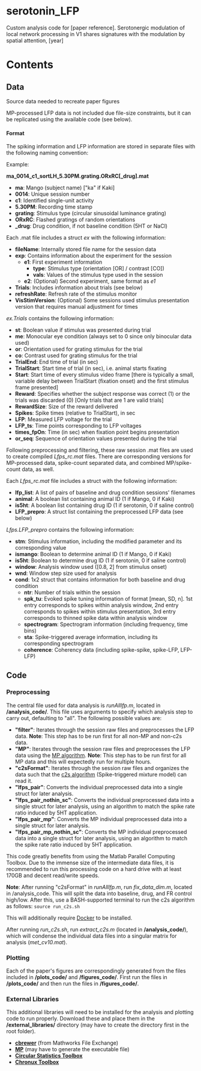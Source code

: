 # serotonin_LFP
Custom analysis code for [paper reference]. Serotonergic modulation of local network processing in V1 shares signatures with the modulation by spatial attention, [year]

# Contents
## Data
Source data needed to recreate paper figures

MP-processed LFP data is not included due file-size constraints, but it can be
replicated using the available code (see below).

#### Format
The spiking information and LFP information are stored in separate files with the following naming convention:

Example:

**ma_0014_c1_sortLH_5.30PM.grating.ORxRC[_drug].mat**

- **ma**: Mango (subject name) ["ka" if Kaki]
- **0014**: Unique session number
- **c1**: Identified single-unit activity
- **5.30PM**: Recording time stamp
- **grating**: Stimulus type (circular sinusoidal luminance grating)
- **ORxRC**: Flashed gratings of random orientations
- **_drug**: Drug condition, if not baseline condition (5HT or NaCl)


Each .mat file includes a struct *ex* with the following information:

- **fileName**: Internally stored file name for the session data
- **exp**: Contains information about the experiment for the session
  - **e1**: First experiment information
    - **type**: Stimulus type (orientation [OR] / contrast [CO])
    - **vals**: Values of the stimulus type used in the session
  - **e2**: (Optional) Second experiment, same format as *e1*
- **Trials**: Includes information about trials (see below)
- **refreshRate**: Refresh rate of the stimulus monitor
- **VisStimVersion**: (Optional) Some sessions used stimulus presentation version
  that requires manual adjustment for times

*ex.Trials* contains the following information:
- **st**: Boolean value if stimulus was presented during trial
- **me**: Monocular eye condition (always set to 0 since only binocular data used)
- **or**: Orientation used for grating stimulus for the trial
- **co**: Contrast used for grating stimulus for the trial
- **TrialEnd**: End time of trial (in sec)
- **TrialStart**: Start time of trial (in sec), i.e. animal starts fixating
- **Start**: Start time of every stimulus video frame [there is typically a small, variable delay between TrialStart (fixation onset) and the first stimulus frame presented]
- **Reward**: Specifies whether the subject response was correct (1) or the trials was discarded (0) [Only trials that are 1 are valid trials]
- **RewardSize**: Size of the reward delivered
- **Spikes**: Spike times (relative to TrialStart), in sec
- **LFP**: Measured LFP voltage for the trial
- **LFP_ts**: Time points corresponding to LFP voltages
- **times_fpOn**: Time (in sec) when fixation point begins presentation
- **or_seq**: Sequence of orientation values presented during the trial



Following preprocessing and filtering, these raw session .mat files are used to
create compiled *Lfps_rc.mat* files. There are corresponding versions for MP-processed
data, spike-count separated data, and combined MP/spike-count data, as well.

Each *Lfps_rc.mat* file includes a struct with the following information:
- **lfp_list**: A list of pairs of baseline and drug condition sessions' filenames
- **animal**: A boolean list containing animal ID (1 if Mango, 0 if Kaki)
- **is5ht**: A boolean list containing drug ID (1 if serotonin, 0 if saline control)
- **LFP_prepro**: A struct list containing the preprocessed LFP data (see below)

*Lfps.LFP_prepro* contains the following information:
- **stm**: Stimulus information, including the modified parameter and its corresponding value
- **ismango**: Boolean to determine animal ID (1 if Mango, 0 if Kaki)
- **is5ht**: Boolean to determine drug ID (1 if serotonin, 0 if saline control)
- **window**: Analysis window used ([0.8, 2] from stimulus onset)
- **wnd**: Window step size used for analysis
- **cond**: 1x2 struct that contains information for both baseline and drug condition
  - **ntr**: Number of trials within the session
  - **spk_tu**: Evoked spike tuning information of format [mean, SD, n]. 1st entry
  corresponds to spikes within analysis window, 2nd entry corresponds to spikes
  within stimulus presentation, 3rd entry corresponds to thinned spike data within
  analysis window
  - **spectrogram**: Spectrogram information (including frequency, time bins)
  - **sta**: Spike-triggered average information, including its corresponding spectrogram
  - **coherence**: Coherency data (including spike-spike, spike-LFP, LFP-LFP)


## Code

### Preprocessing
The central file used for data analysis is *runAlllfp.m*, located in **/analysis_code/**.
This file uses arguments to specify which analysis step to carry out, defaulting to
"all". The following possible values are:
- **"filter"**: Iterates through the session raw files and preprocesses the LFP
  data. **Note**: This step has to be run first for all non-MP and non-c2s data.
- **"MP"**: Iterates through the session raw files and preprocesses the LFP data
  using the [MP algorithm](https://github.com/supratimray/MP). **Note**: This step has to be run first for all MP data and this will expectedly run for multiple hours.
- **"c2sFormat"**: Iterates through the session raw files and organizes the data
  such that the [c2s algorithm](https://github.com/jonasrauber/c2s-docker) (Spike-triggered mixture model) can read it.
- **"lfps_pair"**: Converts the individual preprocessed data into a single struct
  for later analysis.
- **"lfps_pair_nothin_sc"**: Converts the individual preprocessed data into a
  single struct for later analysis, using an algorithm to match the spike rate
  ratio induced by 5HT application.
- **"lfps_pair_mp"**: Converts the MP individual preprocessed data into a single
  struct for later analysis.
- **"lfps_pair_mp_nothin_sc"**: Converts the MP individual preprocessed data into
  a single struct for later analysis, using an algorithm to match the spike rate
  ratio induced by 5HT application.

This code greatly benefits from using the Matlab Parallel Computing Toolbox. Due
to the immense size of the intermediate data files, it is recommended to run this
processing code on a hard drive with at least 170GB and decent read/write speeds.

**Note**: After running "c2sFormat" in *runAlllfp.m*, run *fix_data_dim.m*,
located in /analysis_code. This will split the data into baseline, drug, and FR
control high/low. After this, use a BASH-supported terminal to run the c2s algorithm as follows:
`source run_c2s.sh`

This will additionally require [Docker](https://docs.docker.com/get-docker/) to be installed.

After running *run_c2s.sh*, run *extract_c2s.m* (located in **/analysis_code/**),
which will condense the individual data files into a singular matrix for analysis (*met_cv10.mat*).

### Plotting
Each of the paper's figures are correspondingly generated from the files included
in **/plots_code/** and **/figures_code/**. First run the files in **/plots_code/**
and then run the files in **/figures_code/**.

### External Libraries
This additional libraries will need to be installed for the analysis and plotting
code to run properly. Download these and place them in the **/external_libraries/**
directory (may have to create the directory first in the root folder).

- **[cbrewer](https://www.mathworks.com/matlabcentral/fileexchange/34087-cbrewer-colorbrewer-schemes-for-matlab)** (from Mathworks File Exchange)
- **[MP](https://github.com/supratimray/MP)** (may have to generate the executable file)
- **[Circular Statistics Toolbox](https://github.com/mrkrause/circstat-matlab)**
- **[Chronux Toolbox](http://chronux.org/)**
